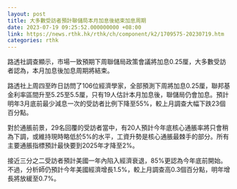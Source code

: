 ```yaml
---
layout: post
title: 大多數受訪者預計聯儲局本月加息後結束加息周期
date: 2023-07-19 09:25:52.000000000 +08:00
link: https://news.rthk.hk/rthk/ch/component/k2/1709575-20230719.htm
categories: rthk
---
```


路透社調查顯示，市場一致預期下周聯儲局政策會議將加息0.25厘，大多數受訪者認為，本月加息後加息周期將結束。

路透社上周四至昨日訪問了106位經濟學家，全部預測下周將加息0.25厘，聯邦基金利率區間升至5.25至5.5厘，只有19人估計本月加息後，聯儲局仍會加息。預計明年3月底前最少減息一次的受訪者比例下降至55%，較上月調查大幅下跌23個百分點。

對於通脹前景，29名回覆的受訪者當中，有20人預計今年底核心通脹率將只會稍為下調，或維持現時略低於5%的水平，工資升勢是核心通脹最棘手的部分。所有主要通脹指標預計最快要到2025年才降至2%。

接近三分之二受訪者預計美國一年內陷入經濟衰退，85%更認為今年底前開始。不過，分析師仍預計今年美國經濟增長1.5%，較上月調查高0.3個百分點，明年增長將放緩至0.7%。
